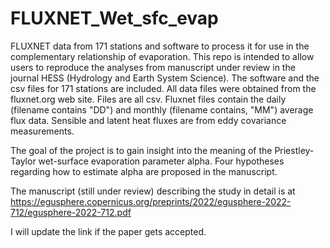 # FLUXNET_Wet_sfc_evap
FLUXNET data from 171 stations and software to process it for use in the complementary relationship of evaporation. This repo is intended to allow users to reproduce the analyses from manuscript under review in the journal HESS (Hydrology and Earth System Science). The software and the csv files for 171 stations are included. All data files were obtained from the fluxnet.org web site. Files are all csv. Fluxnet files contain the daily (filename contains "DD") and monthly (filename contains, "MM") average flux data. Sensible and latent heat fluxes are from eddy covariance measurements.

The goal of the project is to gain insight into the meaning of the Priestley-Taylor wet-surface evaporation parameter alpha. Four hypotheses regarding how to estimate alpha are proposed in the manuscript.

The manuscript (still under review) describing the study in detail is at 
https://egusphere.copernicus.org/preprints/2022/egusphere-2022-712/egusphere-2022-712.pdf

I will update the link if the paper gets accepted.
